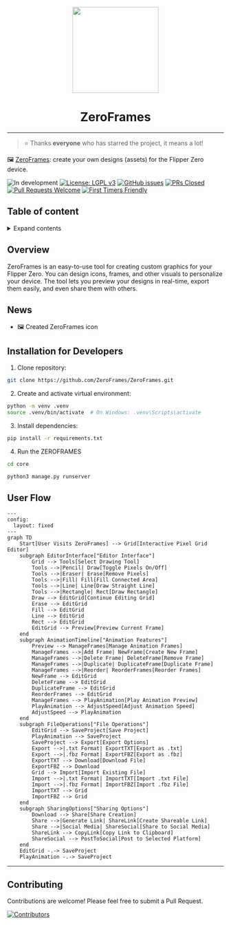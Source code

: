 <p align="center">
  <img src="docs/logos/1024x1024.png" height="200">
</p>
<h1 align="center">
  ZeroFrames
</h1>

---

> ⭐️ Thanks **everyone** who has starred the project, it means a lot!

🖼️ [ZeroFrames](https://opencollective.com/zeroframes): create your own designs (assets) for the Flipper Zero device.

![In development](https://img.shields.io/badge/In%20development-🔧-orange?style=for-the-badge)
[![License: LGPL v3](https://img.shields.io/badge/License-LGPL%20v3-blue.svg)](https://www.gnu.org/licenses/lgpl-3.0)
[![GitHub issues](https://img.shields.io/github/issues/ZeroFrames/ZeroFrames)](https://github.com/ZeroFrames/ZeroFrames/issues)
[![PRs Closed](https://img.shields.io/github/issues-pr-closed/ZeroFrames/ZeroFrames)](https://github.com/ZeroFrames/ZeroFrames/pulls)
[![Pull Requests Welcome](https://img.shields.io/badge/PRs-welcome-brightgreen.svg?style=flat)](http://makeapullrequest.com)
[![First Timers Friendly](https://img.shields.io/badge/first--timers--only-friendly-blue.svg)](http://www.firsttimersonly.com/)


## Table of content
<details>
<summary>Expand contents</summary>

- [Overview](#overview)
- [News](#news)
- [Installation for Developers](#installation-for-developers)
- [Features](#features)
- [Contributing](#contributing)

</details>

## Overview

ZeroFrames is an easy-to-use tool for creating custom graphics for your Flipper Zero. You can design icons, frames, and other visuals to personalize your device. The tool lets you preview your designs in real-time, export them easily, and even share them with others.

## News

- 🖼️ Created ZeroFrames icon


## Installation for Developers

1. Clone repository:

```bash
git clone https://github.com/ZeroFrames/ZeroFrames.git
```

2. Create and activate virtual environment:

```bash
python -m venv .venv
source .venv/bin/activate  # On Windows: .venv\Scripts\activate
```

3. Install dependencies:

```bash
pip install -r requirements.txt
```

4. Run the ZEROFRAMES

```bash
cd core
```

```bash
python3 manage.py runserver
```

## User Flow

```mermaid
---
config:
  layout: fixed
---
graph TD
    Start[User Visits ZeroFrames] --> Grid[Interactive Pixel Grid Editor]
    subgraph EditorInterface["Editor Interface"]
        Grid --> Tools[Select Drawing Tool]
        Tools -->|Pencil| Draw[Toggle Pixels On/Off]
        Tools -->|Eraser| Erase[Remove Pixels]
        Tools -->|Fill| Fill[Fill Connected Area]
        Tools -->|Line| Line[Draw Straight Line]
        Tools -->|Rectangle| Rect[Draw Rectangle]
        Draw --> EditGrid[Continue Editing Grid]
        Erase --> EditGrid
        Fill --> EditGrid
        Line --> EditGrid
        Rect --> EditGrid
        EditGrid --> Preview[Preview Current Frame]
    end
    subgraph AnimationTimeline["Animation Features"]
        Preview --> ManageFrames[Manage Animation Frames]
        ManageFrames -->|Add Frame| NewFrame[Create New Frame]
        ManageFrames -->|Delete Frame| DeleteFrame[Remove Frame]
        ManageFrames -->|Duplicate| DuplicateFrame[Duplicate Frame]
        ManageFrames -->|Reorder| ReorderFrames[Reorder Frames]
        NewFrame --> EditGrid
        DeleteFrame --> EditGrid
        DuplicateFrame --> EditGrid
        ReorderFrames --> EditGrid
        ManageFrames --> PlayAnimation[Play Animation Preview]
        PlayAnimation --> AdjustSpeed[Adjust Animation Speed]
        AdjustSpeed --> PlayAnimation
    end
    subgraph FileOperations["File Operations"]
        EditGrid --> SaveProject[Save Project]
        PlayAnimation --> SaveProject
        SaveProject --> Export[Export Options]
        Export -->|.txt Format| ExportTXT[Export as .txt]
        Export -->|.fbz Format| ExportFBZ[Export as .fbz]
        ExportTXT --> Download[Download File]
        ExportFBZ --> Download
        Grid --> Import[Import Existing File]
        Import -->|.txt Format| ImportTXT[Import .txt File]
        Import -->|.fbz Format| ImportFBZ[Import .fbz File]
        ImportTXT --> Grid
        ImportFBZ --> Grid
    end
    subgraph SharingOptions["Sharing Options"]
        Download --> Share[Share Creation]
        Share -->|Generate Link| ShareLink[Create Shareable Link]
        Share -->|Social Media| ShareSocial[Share to Social Media]
        ShareLink --> CopyLink[Copy Link to Clipboard]
        ShareSocial --> PostToSocial[Post to Selected Platform]
    end
    EditGrid -.-> SaveProject
    PlayAnimation -.-> SaveProject
```

---


## Contributing

Contributions are welcome! Please feel free to submit a Pull Request.

<a href="https://github.com/DeepBlackHole/ZeroFrames/graphs/contributors">
  <img
    src="https://opencollective.com/ZeroFrames/contributors.svg?width=890&button=false"
    alt="Contributors"
  />
</a>
